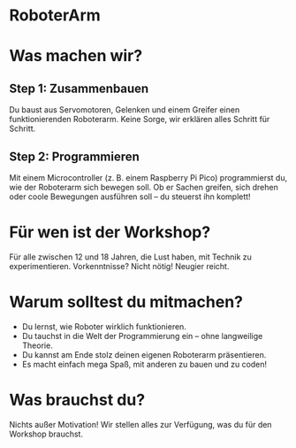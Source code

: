 # RoboterArm

# Was machen wir?
## Step 1: Zusammenbauen
Du baust aus Servomotoren, Gelenken und einem Greifer einen funktionierenden Roboterarm. Keine Sorge, wir erklären alles Schritt für Schritt.

## Step 2: Programmieren
Mit einem Microcontroller (z. B. einem Raspberry Pi Pico) programmierst du, wie der Roboterarm sich bewegen soll. Ob er Sachen greifen, sich drehen oder coole Bewegungen ausführen soll – du steuerst ihn komplett!

# Für wen ist der Workshop?
Für alle zwischen 12 und 18 Jahren, die Lust haben, mit Technik zu experimentieren. Vorkenntnisse? Nicht nötig! Neugier reicht.

# Warum solltest du mitmachen?
- Du lernst, wie Roboter wirklich funktionieren.
- Du tauchst in die Welt der Programmierung ein – ohne langweilige Theorie.
- Du kannst am Ende stolz deinen eigenen Roboterarm präsentieren.
- Es macht einfach mega Spaß, mit anderen zu bauen und zu coden!

# Was brauchst du?
Nichts außer Motivation! Wir stellen alles zur Verfügung, was du für den Workshop brauchst.

